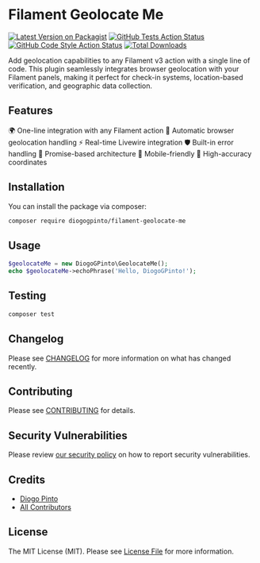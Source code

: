 # Filament Geolocate Me

[![Latest Version on Packagist](https://img.shields.io/packagist/v/diogogpinto/filament-geolocate-me.svg?style=flat-square)](https://packagist.org/packages/diogogpinto/filament-geolocate-me)
[![GitHub Tests Action Status](https://img.shields.io/github/actions/workflow/status/diogogpinto/filament-geolocate-me/run-tests.yml?branch=main&label=tests&style=flat-square)](https://github.com/diogogpinto/filament-geolocate-me/actions?query=workflow%3Arun-tests+branch%3Amain)
[![GitHub Code Style Action Status](https://img.shields.io/github/actions/workflow/status/diogogpinto/filament-geolocate-me/fix-php-code-styling.yml?branch=main&label=code%20style&style=flat-square)](https://github.com/diogogpinto/filament-geolocate-me/actions?query=workflow%3A"Fix+PHP+code+styling"+branch%3Amain)
[![Total Downloads](https://img.shields.io/packagist/dt/diogogpinto/filament-geolocate-me.svg?style=flat-square)](https://packagist.org/packages/diogogpinto/filament-geolocate-me)



Add geolocation capabilities to any Filament v3 action with a single line of code. This plugin seamlessly integrates browser geolocation with your Filament panels, making it perfect for check-in systems, location-based verification, and geographic data collection.

## Features

🌍 One-line integration with any Filament action
📍 Automatic browser geolocation handling
⚡ Real-time Livewire integration
🛡️ Built-in error handling
🔄 Promise-based architecture
📱 Mobile-friendly
🎯 High-accuracy coordinates

## Installation

You can install the package via composer:

```bash
composer require diogogpinto/filament-geolocate-me
```

## Usage

```php
$geolocateMe = new DiogoGPinto\GeolocateMe();
echo $geolocateMe->echoPhrase('Hello, DiogoGPinto!');
```

## Testing

```bash
composer test
```

## Changelog

Please see [CHANGELOG](CHANGELOG.md) for more information on what has changed recently.

## Contributing

Please see [CONTRIBUTING](.github/CONTRIBUTING.md) for details.

## Security Vulnerabilities

Please review [our security policy](../../security/policy) on how to report security vulnerabilities.

## Credits

- [Diogo Pinto](https://github.com/diogogpinto)
- [All Contributors](../../contributors)

## License

The MIT License (MIT). Please see [License File](LICENSE.md) for more information.
